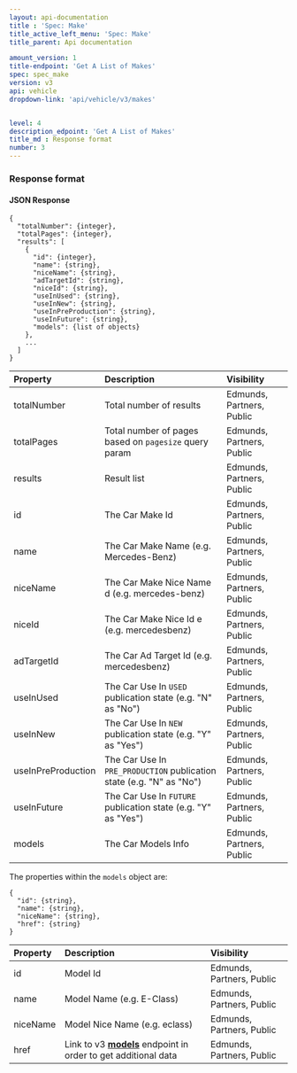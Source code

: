 ```yaml
---
layout: api-documentation
title : 'Spec: Make'
title_active_left_menu: 'Spec: Make'
title_parent: Api documentation

amount_version: 1
title-endpoint: 'Get A List of Makes'
spec: spec_make
version: v3
api: vehicle
dropdown-link: 'api/vehicle/v3/makes'


level: 4
description_edpoint: 'Get A List of Makes'
title_md : Response format
number: 3
---
```


### Response format

#### JSON Response

    {
      "totalNumber": {integer},
      "totalPages": {integer},
      "results": [
        {
          "id": {integer},
          "name": {string},
          "niceName": {string},
          "adTargetId": {string},
          "niceId": {string},
          "useInUsed": {string},
          "useInNew": {string},
          "useInPreProduction": {string},
          "useInFuture": {string},
          "models": {list of objects}
        },
        ...
      ]
    }

| Property           | Description                                                                     | Visibility                |
|:-------------------|:--------------------------------------------------------------------------------|:------------------------- |
| totalNumber        | Total number of results                                                         | Edmunds, Partners, Public |
| totalPages         | Total number of pages based on <code>pagesize</code> query param                | Edmunds, Partners, Public |
| results            | Result list                                                                     | Edmunds, Partners, Public |
| id                 | The Car Make Id                                                                 | Edmunds, Partners, Public |
| name               | The Car Make Name (e.g. Mercedes-Benz)                                          | Edmunds, Partners, Public |
| niceName           | The Car Make Nice Name d (e.g. mercedes-benz)                                   | Edmunds, Partners, Public |
| niceId             | The Car Make Nice Id e (e.g. mercedesbenz)                                      | Edmunds, Partners, Public |
| adTargetId         | The Car Ad Target Id (e.g. mercedesbenz)                                        | Edmunds, Partners, Public |
| useInUsed          | The Car Use In <code>USED</code> publication state (e.g. "N" as "No")           | Edmunds, Partners, Public |
| useInNew           | The Car Use In <code>NEW</code> publication state (e.g. "Y" as "Yes")           | Edmunds, Partners, Public |
| useInPreProduction | The Car Use In <code>PRE_PRODUCTION</code> publication state (e.g. "N" as "No") | Edmunds, Partners, Public |
| useInFuture        | The Car Use In <code>FUTURE</code> publication state (e.g. "Y" as "Yes")        | Edmunds, Partners, Public |
| models             | The Car Models Info                                                             | Edmunds, Partners, Public |

The properties within the <code>models</code> object are:

    {
      "id": {string},
      "name": {string},
      "niceName": {string},
      "href": {string}
    }

| Property | Description                                                | Visibility                |
|:---------|:-----------------------------------------------------------|:------------------------- |
| id       | Model Id                                                   | Edmunds, Partners, Public |
| name     | Model Name (e.g. E-Class)                                  | Edmunds, Partners, Public |
| niceName | Model Nice Name (e.g. eclass)                              | Edmunds, Partners, Public |
| href     | Link to v3 [**models**](/api-documentation/vehicle/spec_model/v3/01_list_of_models/api-description.html) endpoint in order to get additional data  | Edmunds, Partners, Public |

